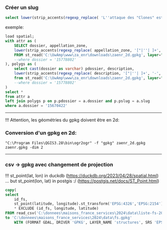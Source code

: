 ### Créer un slug
```sql
select lower(strip_accents(regexp_replace( 'L''attaque des "Clones" est arrivée', '["|''| ]+', '-', 'g')))
```
exemple:
```sql
load spatial;
with attr as (
	SELECT dossier, appellation_zone,
	lower(strip_accents(regexp_replace( appellation_zone, '["|''| ]+', '-', 'g'))) slug
	FROM st_read('C:\UwAmp\www\za_enr\downloads\zaenr_2d.gpkg', layer="attributs")
	--where dossier = '15778802'
), polygs as (
	select cast(dossier as varchar) pdossier, description,
	lower(strip_accents(regexp_replace( description, '["|''| ]+', '-', 'g'))) pslug
	from st_read('C:\UwAmp\www\za_enr\downloads\zaenr_2d.gpkg', layer="polygones")
	--where dossier = '15778802'
)
select * 
from attr a
left join polygs p on p.pdossier = a.dossier and p.pslug = a.slug
where a.dossier = '15670422'
```
--------------------------------------------
!!! Attention, les géométries du gpkg doivent être en 2d: 
### Conversion d'un gpkg en 2d:
```batch
"C:\Program Files\QGIS3.28\bin\ogr2ogr" -f "gpkg" zaenr_2d.gpkg zaenr.gpkg -dim 2
```

-------------------------------------------
### csv -> gpkg avec changement de projection
!!! st_point(lat, lon) in duckdb (https://duckdb.org/2023/04/28/spatial.html) ... but st_point(lon, lat) in postgis :/ (https://postgis.net/docs/ST_Point.html)
```sql
copy(
select
	id_fs,
	st_point(latitude, longitude).st_transform('EPSG:4326','EPSG:2154') geometry, 
	* EXCLUDE (id_fs, longitude, latitude)
FROM read_csv('C:\donnees\maisons_france_services\2024\data\liste-fs-20240307.csv')) 
to 'C:\donnees\maisons_france_services\2024\data\fs.gpkg'
	WITH (FORMAT GDAL, DRIVER 'GPKG', LAYER_NAME 'structures', SRS 'EPSG:2154');
```
